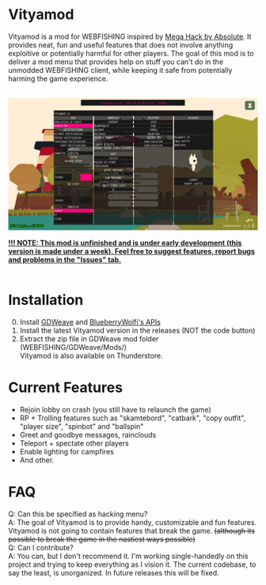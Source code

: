 # Vityamod

Vityamod is a mod for WEBFISHING inspired by [Mega Hack by Absolute](https://youtu.be/_fgQr0SSIys). It provides neat, fun and useful features that does not involve anything exploitive or potentially harmful for other players.
The goal of this mod is to deliver a mod menu that provides help on stuff you can't do in the unmodded WEBFISHING client, while keeping it safe from potentially harming the game experience. <br><br>

<p align="center">
  <img src="https://github.com/danyairwing/webfishing-vityamod/blob/main/previews/20250521001143_2.jpg?raw=true" />
</p>

<b><u> !!! NOTE: This mod is unfinished and is under early development (this version is made under a week). Feel free to suggest features, report bugs and problems in the "Issues" tab. </b><br><br></u>
# Installation 
0. Install [GDWeave](https://github.com/NotNite/GDWeave) and [BlueberryWolfi's APIs](https://github.com/BlueberryWolf/APIs/releases/latest/download/BlueberryWolfi.APIs.zip)
1. Install the latest Vityamod version in the releases (NOT the code button)
2. Extract the zip file in GDWeave mod folder (WEBFISHING/GDWeave/Mods/) <br>
Vityamod is also available on Thunderstore.
# Current Features
* Rejoin lobby on crash (you still have to relaunch the game)
* RP + Trolling features such as "skamtebord", "catbark", "copy outfit", "player size", "spinbot" and "ballspin"
* Greet and goodbye messages, rainclouds
* Teleport + spectate other players
* Enable lighting for campfires
* And other.

# FAQ
Q: Can this be specified as hacking menu? <br>
A: The goal of Vityamod is to provide handy, customizable and fun features. Vityamod is not going to contain features that break the game. <s>(although its possible to break the game in the nastiest ways possible)</s> <br>
Q: Can I contribute? <br>
A: You can, but I don't recommend it. I'm working single-handedly on this project and trying to keep everything as I vision it. The current codebase, to say the least, is unorganized. In future releases this will be fixed. <br>
